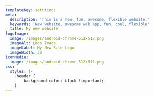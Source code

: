 ```yaml
---
templateKey: setttings
meta:
  description: 'This is a new, fun, awesome, flexible website.'
  keywords: 'New website, awesome web app, fun, cool, flexible'
  title: My new website
logoImage:
  image: /images/android-chrome-512x512.png
  imageAlt: Logo Image
  imageLabel: My New Site Logo
  imageWidth: 30
iconMedia:
  image: /images/android-chrome-512x512.png
css:
  styles: |-
    .header {
        background-color: black !important;
    }
---
```


